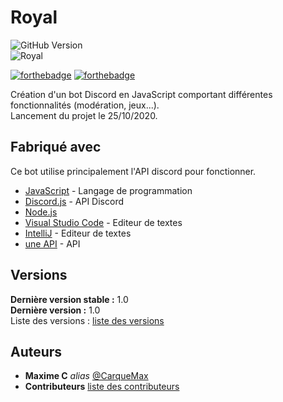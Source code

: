 # Royal
![GitHub Version](https://img.shields.io/github/release/CarqueMax/t.svg?style=for-the-badge)  
![Royal](https://i.ibb.co/VQs1mbF/Royal-Logo.png)

[![forthebadge](https://forthebadge.com/images/badges/uses-js.svg)](https://developer.mozilla.org/fr/docs/Web/JavaScript)  [![forthebadge](https://forthebadge.com/images/badges/built-with-love.svg)](https://discord.js.org/#/)

Création d'un bot Discord en JavaScript comportant différentes fonctionnalités (modération, jeux...).  
Lancement du projet le 25/10/2020.

## Fabriqué avec

Ce bot utilise principalement l'API discord pour fonctionner.  

* [JavaScript](https://developer.mozilla.org/fr/docs/Web/JavaScript) - Langage de programmation
* [Discord.js](https://discord.js.org/#/) - API Discord
* [Node.js](https://nodejs.org/en/)
* [Visual Studio Code](https://code.visualstudio.com/) - Editeur de textes
* [IntelliJ](https://www.jetbrains.com/fr-fr/idea/) - Editeur de textes
* [une API](lien) - API

## Versions
**Dernière version stable :** 1.0  
**Dernière version :** 1.0  
Liste des versions : [liste des versions](https://github.com/CarqueMax/Royal/tags)

## Auteurs
* **Maxime C** _alias_ [@CarqueMax](https://github.com/CarqueMax)
* **Contributeurs** [liste des contributeurs](https://github.com/CarqueMax/Royal/graphs/contributors)
